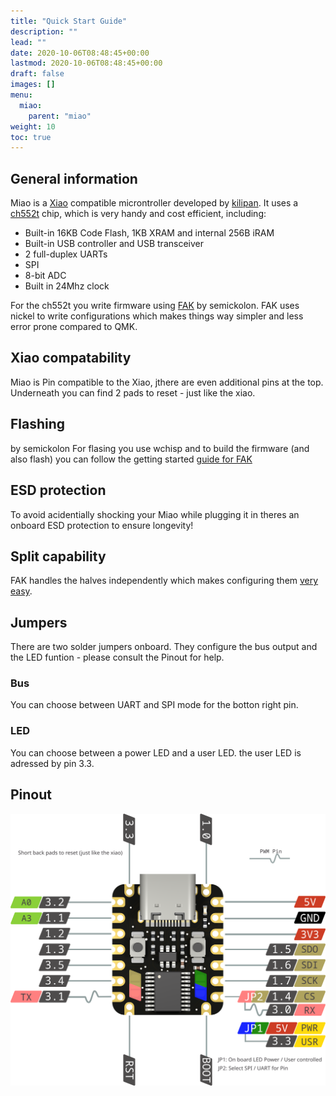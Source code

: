 ```yaml
---
title: "Quick Start Guide"
description: ""
lead: ""
date: 2020-10-06T08:48:45+00:00
lastmod: 2020-10-06T08:48:45+00:00
draft: false
images: []
menu:
  miao:
    parent: "miao"
weight: 10
toc: true
---
```


## General information

Miao is a [Xiao](https://www.seeedstudio.com/xiao-series-page) compatible microntroller developed by [kilipan](https://github.com/kilipan/miao). It uses a [ch552t](https://www.wch-ic.com/products/CH552.html) chip, which is very handy and cost efficient, including:
-  Built-in 16KB Code Flash, 1KB XRAM and internal 256B iRAM
- Built-in USB controller and USB transceiver
- 2 full-duplex UARTs
- SPI
- 8-bit ADC
- Built in 24Mhz clock

For the ch552t you write firmware using [FAK](https://github.com/semickolon/fak) by semickolon.
FAK uses nickel to write configurations which makes things way simpler and less error prone compared to QMK.

## Xiao compatability

Miao is Pin compatible to the Xiao, jthere are even additional pins at the top. Underneath you can find 2 pads to reset - just like the xiao.

## Flashing
by semickolon
For flasing you use wchisp and to build the firmware (and also flash) you can follow the getting started [guide for FAK](https://github.com/semickolon/fak?tab=readme-ov-file#getting-started)

## ESD protection

To avoid acidentially shocking your Miao while plugging it in theres an onboard ESD protection to ensure longevity!

## Split capability

FAK handles the halves independently which makes configuring them [very easy](https://github.com/semickolon/fak?tab=readme-ov-file#split-support).

## Jumpers

There are two solder jumpers onboard.
They configure the bus output and the LED funtion - please consult the Pinout for help.

### Bus

You can choose between UART and SPI mode for the botton right pin.

### LED

You can choose between a power LED and a user LED.
the user LED is adressed by pin 3.3.

## Pinout

![Pinout](miao-export.png)